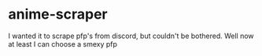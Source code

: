 # anime-scraper
I wanted it to scrape pfp's from discord, but couldn't be bothered. Well now at least I can choose a smexy pfp
